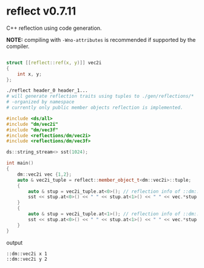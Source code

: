 # reflect v0.7.11

C++ reflection using code generation.

**NOTE:** compiling with `-Wno-attributes` is recommended if supported by the compiler.

```c++

struct [[reflect::ref(x, y)]] vec2i
{
	int x, y;
};

```

```sh
./reflect header_0 header_1...
# will generate reflection traits using tuples to ./gen/reflections/*
# -organized by namespace
# currently only public member objects reflection is implemented. 
```

```c++
#include <ds/all>
#include "dm/vec2i"
#include "dm/vec3f"
#include <reflections/dm/vec2i>
#include <reflections/dm/vec3f>

ds::string_stream<> sst(1024);

int main()
{
	dm::vec2i vec {1,2};
	auto & vec2i_tuple = reflect::member_object_t<dm::vec2i>::tuple;
	{ 
		auto & stup = vec2i_tuple.at<0>(); // reflection info of ::dm::vec2i::x
		sst << stup.at<0>() << " " << stup.at<1>() << " " << vec.*stup.at<2>() << ds::endl; 
	}
	{ 
		auto & stup = vec2i_tuple.at<1>(); // reflection info of ::dm::vec2i::y
		sst << stup.at<0>() << " " << stup.at<1>() << " " << vec.*stup.at<2>() << ds::endl; 
	}
}
```

output
```
::dm::vec2i x 1
::dm::vec2i y 2
```
